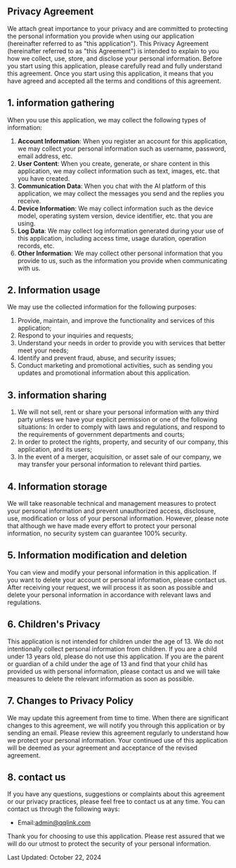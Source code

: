 ## Privacy Agreement

We attach great importance to your privacy and are committed to protecting the personal information you provide when using our application (hereinafter referred to as "this application"). This Privacy Agreement (hereinafter referred to as "this Agreement") is intended to explain to you how we collect, use, store, and disclose your personal information. Before you start using this application, please carefully read and fully understand this agreement. Once you start using this application, it means that you have agreed and accepted all the terms and conditions of this agreement.

## 1\.  information gathering

When you use this application, we may collect the following types of information:
1. **Account Information**: When you register an account for this application, we may collect your personal information such as username, password, email address, etc.
2. **User Content**: When you create, generate, or share content in this application, we may collect information such as text, images, etc. that you have created.
3. **Communication Data**: When you chat with the AI platform of this application, we may collect the messages you send and the replies you receive.
4. **Device Information**: We may collect information such as the device model, operating system version, device identifier, etc. that you are using.
5. **Log Data**: We may collect log information generated during your use of this application, including access time, usage duration, operation records, etc.
6. **Other Information**: We may collect other personal information that you provide to us, such as the information you provide when communicating with us.

## 2\.  Information usage

We may use the collected information for the following purposes:
1. Provide, maintain, and improve the functionality and services of this application;
2. Respond to your inquiries and requests;
3. Understand your needs in order to provide you with services that better meet your needs;
4. Identify and prevent fraud, abuse, and security issues;
5. Conduct marketing and promotional activities, such as sending you updates and promotional information about this application.
## 3\.  information sharing
1. We will not sell, rent or share your personal information with any third party unless we have your explicit permission or one of the following situations:
   In order to comply with laws and regulations, and respond to the requirements of government departments and courts;
2. In order to protect the rights, property, and security of our company, this application, and its users;
3. In the event of a merger, acquisition, or asset sale of our company, we may transfer your personal information to relevant third parties.

## 4\.  Information storage

We will take reasonable technical and management measures to protect your personal information and prevent unauthorized access, disclosure, use, modification or loss of your personal information. However, please note that although we have made every effort to protect your personal information, no security system can guarantee 100% security.

## 5\.  Information modification and deletion

You can view and modify your personal information in this application. If you want to delete your account or personal information, please contact us. After receiving your request, we will process it as soon as possible and delete your personal information in accordance with relevant laws and regulations.

## 6\.  Children's Privacy

This application is not intended for children under the age of 13. We do not intentionally collect personal information from children. If you are a child under 13 years old, please do not use this application. If you are the parent or guardian of a child under the age of 13 and find that your child has provided us with personal information, please contact us and we will take measures to delete the relevant information as soon as possible.

## 7\.  Changes to Privacy Policy

We may update this agreement from time to time. When there are significant changes to this agreement, we will notify you through this application or by sending an email. Please review this agreement regularly to understand how we protect your personal information. Your continued use of this application will be deemed as your agreement and acceptance of the revised agreement.

## 8\.  contact us

If you have any questions, suggestions or complaints about this agreement or our privacy practices, please feel free to contact us at any time. You can contact us through the following ways:

+ Email:[admin@qqlink.com](mailto:admin@qqlink.com)

Thank you for choosing to use this application. Please rest assured that we will do our utmost to protect the security of your personal information.

Last Updated: October 22, 2024